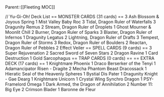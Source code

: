 Parent::[[Fleeting MOC]]


// Yu-Gi-Oh! Deck List 
== MONSTER CARDS (31 cards) == 
3 Ash Blossom & Joyous Spring
1 Mist Valley Baby Roc
3 Tidal, Dragon Ruler of Waterfalls
3 Dragunity Remus
2 Stream, Dragon Ruler of Droplets
1 Ghost Mourner & Moonlit Chill
2 Burner, Dragon Ruler of Sparks
3 Blaster, Dragon Ruler of Infernos
1 Dragunity Legatus
2 Lightning, Dragon Ruler of Drafts
3 Tempest, Dragon Ruler of Storms
3 Redox, Dragon Ruler of Boulders
2 Reactan, Dragon Ruler of Pebbles
2 Effect Veiler
== SPELL CARDS (9 cards) == 
3 Super Rejuvenation
2 Sacred Sword of Seven Stars
2 Dragon Ravine
1 Card Destruction
1 Gold Sarcophagus
== TRAP CARDS (0 cards) == 
== EXTRA DECK (17 cards) == 
1 Knightmare Phoenix
1 Draco Berserker of the Tenyi
1 Adamancipator Risen - Dragite
2 Mecha Phantom Beast Dracossack
1 Hieratic Seal of the Heavenly Spheres
1 Bystial Dis Pater
1 Dragunity Knight - Gae Dearg
1 Knightmare Unicorn
1 Crystal Wing Synchro Dragon
1 PSY-Framelord Omega
1 Dark Armed, the Dragon of Annihilation
2 Number 11: Big Eye
2 Crimson Blader
1 Baronne de Fleur
